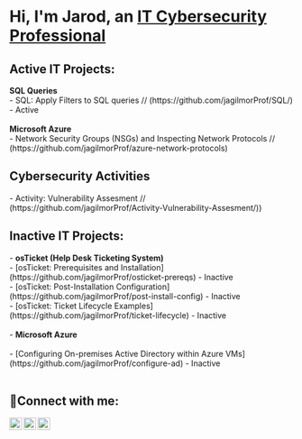 <h1>Hi, I'm Jarod, an <a href="https://www.linkedin.com/in/jagilmor/">IT Cybersecurity Professional</a></h1>

<h2>Active IT Projects:</h2>
<b>SQL Queries</b><br>
  - SQL: Apply Filters to SQL queries // (https://github.com/jagilmorProf/SQL/) - Active<br><br>
<b>Microsoft Azure</b><br>  
  - Network Security Groups (NSGs) and Inspecting Network Protocols // (https://github.com/jagilmorProf/azure-network-protocols)<br>
<h2>Cybersecurity Activities</h2>
  - Activity: Vulnerability Assesment // (https://github.com/jagilmorProf/Activity-Vulnerability-Assesment/))<br>
<h2>Inactive IT Projects:</h2>
- <b>osTicket (Help Desk Ticketing System)</b><br>
  - [osTicket: Prerequisites and Installation](https://github.com/jagilmorProf/osticket-prereqs) - Inactive<br>
  - [osTicket: Post-Installation Configuration](https://github.com/jagilmorProf/post-install-config) - Inactive<br>
  - [osTicket: Ticket Lifecycle Examples](https://github.com/jagilmorProf/ticket-lifecycle) - Inactive<br><br>
- <b>Microsoft Azure</b><br><br>
  - [Configuring On-premises Active Directory within Azure VMs](https://github.com/jagilmorProf/configure-ad) - Inactive<br>
<br>
<h2>🤳Connect with me:</h2>

[<img align="left" alt="Twitter" width="22px" src="https://cdn.jsdelivr.net/npm/simple-icons@v3/icons/twitter.svg" />](https://twitter.com/eromligaj)
[<img align="left" alt="LinkedIn" width="22px" src="https://cdn.jsdelivr.net/npm/simple-icons@v3/icons/linkedin.svg" />](https://www.linkedin.com/in/jagilmor/)
[<img align="left" alt="Instagram" width="22px" src="https://cdn.jsdelivr.net/npm/simple-icons@v3/icons/instagram.svg" />](https://www.instagram.com/jarod.gilmore)
<!--
**jagilmorProf/jagilmorProf** is a ✨ _special_ ✨ repository because its `README.md` (this file) appears on your GitHub profile.

Here are some ideas to get you started:

- 🔭 I’m currently working on ...
- 🌱 I’m currently learning ...
- 👯 I’m looking to collaborate on ...
- 🤔 I’m looking for help with ...
- 💬 Ask me about ...
- 📫 How to reach me: ...
- 😄 Pronouns: ...
- ⚡ Fun fact: ...
-->
